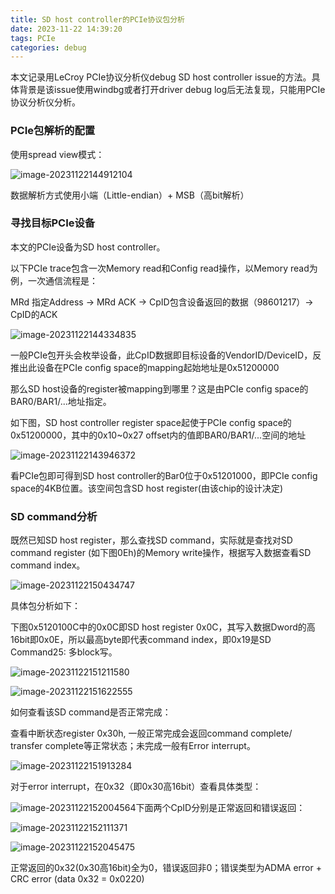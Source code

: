 ```yaml
---
title: SD host controller的PCIe协议包分析
date: 2023-11-22 14:39:20
tags: PCIe
categories: debug
---
```


本文记录用LeCroy PCIe协议分析仪debug SD host controller issue的方法。具体背景是该issue使用windbg或者打开driver debug log后无法复现，只能用PCIe协议分析仪分析。

### PCIe包解析的配置

使用spread view模式：

![image-20231122144912104](https://cdn.jsdelivr.net/gh/cursorhu/blog-images-on-picgo@master/images/202311221449131.png)

数据解析方式使用小端（Little-endian）+ MSB（高bit解析）


### 寻找目标PCIe设备

本文的PCIe设备为SD host controller。

以下PCIe trace包含一次Memory read和Config read操作，以Memory read为例，一次通信流程是：

MRd 指定Address -> MRd ACK -> CpID包含设备返回的数据（98601217）-> CpID的ACK 

![image-20231122144334835](https://cdn.jsdelivr.net/gh/cursorhu/blog-images-on-picgo@master/images/202311221443875.png)

一般PCIe包开头会枚举设备，此CpID数据即目标设备的VendorID/DeviceID，反推出此设备在PCIe config space的mapping起始地址是0x51200000

那么SD host设备的register被mapping到哪里？这是由PCIe config space的BAR0/BAR1/...地址指定。

如下图，SD host controller register space起使于PCIe config space的0x51200000，其中的0x10~0x27 offset内的值即BAR0/BAR1/...空间的地址

![image-20231122143946372](https://cdn.jsdelivr.net/gh/cursorhu/blog-images-on-picgo@master/images/202311221439448.png)

看PCIe包即可得到SD host controller的Bar0位于0x51201000，即PCIe config space的4KB位置。该空间包含SD host register(由该chip的设计决定)

### SD command分析

既然已知SD host register，那么查找SD command，实际就是查找对SD command register (如下图0Eh)的Memory write操作，根据写入数据查看SD command index。

![image-20231122150434747](https://cdn.jsdelivr.net/gh/cursorhu/blog-images-on-picgo@master/images/202311221504817.png)

具体包分析如下：

下图0x5120100C中的0x0C即SD host register 0x0C，其写入数据Dword的高16bit即0x0E，所以最高byte即代表command index，即0x19是SD Command25: 多block写。

![image-20231122151211580](https://cdn.jsdelivr.net/gh/cursorhu/blog-images-on-picgo@master/images/202311221512611.png)

![image-20231122151622555](https://cdn.jsdelivr.net/gh/cursorhu/blog-images-on-picgo@master/images/202311221516595.png)

如何查看该SD command是否正常完成：

查看中断状态register 0x30h, 一般正常完成会返回command complete/ transfer complete等正常状态；未完成一般有Error interrupt。

![image-20231122151913284](https://cdn.jsdelivr.net/gh/cursorhu/blog-images-on-picgo@master/images/202311221519332.png)

对于error interrupt，在0x32（即0x30高16bit）查看具体类型：

![image-20231122152004564](https://cdn.jsdelivr.net/gh/cursorhu/blog-images-on-picgo@master/images/202311221520612.png)下面两个CpID分别是正常返回和错误返回：

![image-20231122152111371](https://cdn.jsdelivr.net/gh/cursorhu/blog-images-on-picgo@master/images/202311221521406.png)

![image-20231122152045475](https://cdn.jsdelivr.net/gh/cursorhu/blog-images-on-picgo@master/images/202311221520509.png)

正常返回的0x32(0x30高16bit)全为0，错误返回非0；错误类型为ADMA error + CRC error (data 0x32 = 0x0220)
